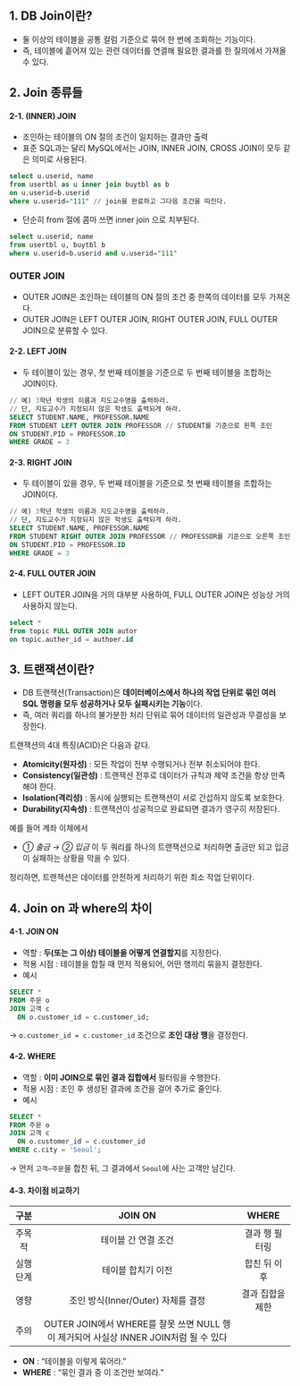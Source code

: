 ## 1. DB Join이란?

- 둘 이상의 테이블을 공통 컬럼 기준으로 묶어 한 번에 조회하는 기능이다.
- 즉, 테이블에 흩어져 있는 관련 데이터를 연결해 필요한 결과를 한 질의에서 가져올 수 있다.

## 2. Join 종류들

#### 2-1. (INNER) JOIN

- 조인하는 테이블의 ON 절의 조건이 일치하는 결과만 출력
- 표준 SQL과는 달리 MySQL에서는 JOIN, INNER JOIN, CROSS JOIN이 모두 같은 의미로 사용된다.

```sql
select u.userid, name
from usertbl as u inner join buytbl as b
on u.userid=b.userid
where u.userid="111" // join을 완료하고 그다음 조건을 따진다.
```

- 단순히 from 절에 콤마 쓰면 inner join 으로 치부된다.

```sql
select u.userid, name
from usertbl u, buytbl b
where u.userid=b.userid and u.userid="111"
```

### OUTER JOIN

- OUTER JOIN은 조인하는 테이블의 ON 절의 조건 중 한쪽의 데이터를 모두 가져온다.
- OUTER JOIN은 LEFT OUTER JOIN, RIGHT OUTER JOIN, FULL OUTER JOIN으로 분류할 수 있다.

#### 2-2. LEFT JOIN

- 두 테이블이 있는 경우, 첫 번째 테이블을 기준으로 두 번째 테이블을 조합하는 JOIN이다.

```sql
// 예) 3학년 학생의 이름과 지도교수명을 출력하라.
// 단, 지도교수가 지정되지 않은 학생도 출력되게 하라.
SELECT STUDENT.NAME, PROFESSOR.NAME
FROM STUDENT LEFT OUTER JOIN PROFESSOR // STUDENT를 기준으로 왼쪽 조인
ON STUDENT.PID = PROFESSOR.ID
WHERE GRADE = 3
```

#### 2-3. RIGHT JOIN

- 두 테이블이 있을 경우, 두 번째 테이블을 기준으로 첫 번째 테이블을 조합하는 JOIN이다.

```sql
// 예) 3학년 학생의 이름과 지도교수명을 출력하라.
// 단, 지도교수가 지정되지 않은 학생도 출력되게 하라.
SELECT STUDENT.NAME, PROFESSOR.NAME
FROM STUDENT RIGHT OUTER JOIN PROFESSOR // PROFESSOR를 기준으로 오른쪽 조인
ON STUDENT.PID = PROFESSOR.ID
WHERE GRADE = 3
```

#### 2-4. FULL OUTER JOIN

- LEFT OUTER JOIN을 거의 대부분 사용하여, FULL OUTER JOIN은 성능상 거의 사용하지 않는다.
```sql
select *
from topic FULL OUTER JOIN autor
on topic.auther_id = authoer.id
```

## 3. 트랜잭션이란?

- DB 트랜잭션(Transaction)은 **데이터베이스에서 하나의 작업 단위로 묶인 여러 SQL 명령을 모두 성공하거나 모두 실패시키는 기능**이다.
- 즉, 여러 쿼리를 하나의 불가분한 처리 단위로 묶어 데이터의 일관성과 무결성을 보장한다.

트랜잭션의 4대 특징(ACID)은 다음과 같다.
- **Atomicity(원자성)** : 모든 작업이 전부 수행되거나 전부 취소되어야 한다.
- **Consistency(일관성)** : 트랜잭션 전후로 데이터가 규칙과 제약 조건을 항상 만족해야 한다.
- **Isolation(격리성)** : 동시에 실행되는 트랜잭션이 서로 간섭하지 않도록 보호한다.
- **Durability(지속성)** : 트랜잭션이 성공적으로 완료되면 결과가 영구히 저장된다.

예를 들어 계좌 이체에서
- _① 출금 → ② 입금_ 이 두 쿼리를 하나의 트랜잭션으로 처리하면
  출금만 되고 입금이 실패하는 상황을 막을 수 있다.

정리하면, 트랜잭션은 데이터를 안전하게 처리하기 위한 최소 작업 단위이다.

## 4. Join on 과 where의 차이

#### 4-1. JOIN ON

- 역할 : **두(또는 그 이상) 테이블을 어떻게 연결할지**를 지정한다.
- 적용 시점 : 테이블을 합칠 때 먼저 적용되어, 어떤 행끼리 묶을지 결정한다.
- 예시

```sql
SELECT *
FROM 주문 o
JOIN 고객 c
  ON o.customer_id = c.customer_id;
```

→ `o.customer_id = c.customer_id` 조건으로 **조인 대상 행**을 결정한다.

#### 4-2. WHERE

- 역할 : **이미 JOIN으로 묶인 결과 집합에서** 필터링을 수행한다.
- 적용 시점 : 조인 후 생성된 결과에 조건을 걸어 추가로 줄인다.
- 예시

```sql
SELECT *
FROM 주문 o
JOIN 고객 c
  ON o.customer_id = c.customer_id
WHERE c.city = 'Seoul';
```

→ 먼저 `고객–주문`을 합친 뒤, 그 결과에서 `Seoul`에 사는 고객만 남긴다.

#### 4-3. 차이점 비교하기

|  구분  |  JOIN ON  |  WHERE  |
| :---: | :---: | :---: |
|   주목적   |   테이블 간 연결 조건   |   결과 행 필터링   |
|   실행 단계   |   테이블 합치기 이전   |   합친 뒤 이후   |
|   영향   |   조인 방식(Inner/Outer) 자체를 결정   |   결과 집합을 제한   |
|   주의   |   OUTER JOIN에서 WHERE를 잘못 쓰면 NULL 행이 제거되어 사실상 INNER JOIN처럼 될 수 있다   |      |

- **ON** : “테이블을 이렇게 묶어라.”
- **WHERE** : “묶인 결과 중 이 조건만 보여라.”
